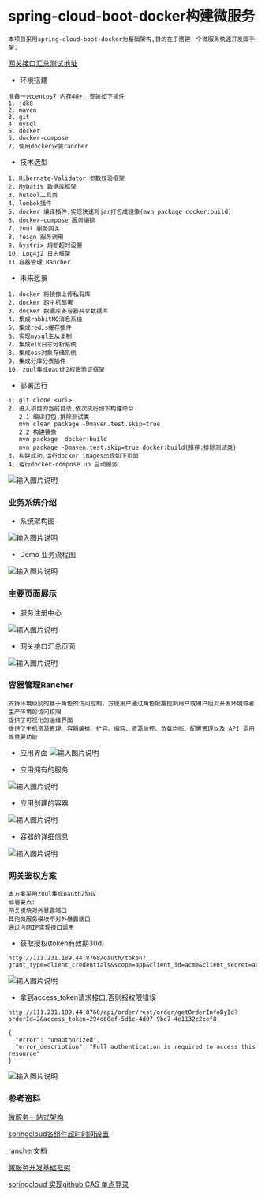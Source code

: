 # spring-cloud-boot-docker构建微服务
```text
本项目采用spring-cloud-boot-docker为基础架构,目的在于搭建一个微服务快速开发脚手架.
```
[网关接口汇总测试地址](http://111.231.189.44:8768/swagger-ui.html)

* 环境搭建
```text
准备一台centos7 内存4G+, 安装如下插件
1. jdk8
2. maven
3. git
4 .mysql
5. docker 
6. docker-compose
7. 使用docker安装rancher
```
* 技术选型
```text
1. Hibernate-Validator 参数校验框架
2. Mybatis 数据库框架
3. hutool工具类
4. lombok插件
5. docker 编译插件,实现快速将jar打包成镜像(mvn package docker:build)
6. docker-compose 服务编排
7. zuul 服务网关
8. feign 服务调用
9. hystrix 熔断超时设置
10. Log4j2 日志框架
11.容器管理 Rancher       
```
* 未来愿景
```text
1. docker 将镜像上传私有库
2. docker 跨主机部署
3. docker 数据库多容器共享数据库
4. 集成rabbitMQ消息系统
5. 集成redis缓存插件
6. 实现mysql主从复制
7. 集成elk日志分析系统
8. 集成oss对象存储系统
9. 集成分库分表插件
10. zuul集成oauth2权限验证框架
```
* 部署运行
```text
1. git clone <url> 
2. 进入项目的当前目录,依次执行如下构建命令
   2.1 编译打包,排除测试类
   mvn clean package -Dmaven.test.skip=true
   2.2 构建镜像
   mvn package  docker:build
   mvn package -Dmaven.test.skip=true docker:build(推荐:排除测试类)
3. 构建成功,运行docker images出现如下页面 
4. 运行docker-compose up 启动服务  
```

![输入图片说明](https://github.com/qccr-twl2123/spring-cloud-test/blob/master/resources/images/spring-cloud-test-images.jpg "在这里输入图片标题")


### 业务系统介绍
* 系统架构图

![输入图片说明](https://images.gitbook.cn/11af6780-d79f-11e8-a10b-5f454c3ff2d1 "在这里输入图片标题")

* Demo 业务流程图

![输入图片说明](https://github.com/qccr-twl2123/spring-cloud-test/blob/master/resources/images/order-pay.png "在这里输入图片标题")

### 主要页面展示
* 服务注册中心

![输入图片说明](https://github.com/qccr-twl2123/spring-cloud-test/blob/master/resources/images/regsiter-page.jpg "在这里输入图片标题")

* 网关接口汇总页面

![输入图片说明](https://github.com/qccr-twl2123/spring-cloud-test/blob/master/resources/images/gateway-api-summary.jpg "在这里输入图片标题")

### 容器管理Rancher
```text
支持环境级别的基于角色的访问控制，方便用户通过角色配置控制用户或用户组对开发环境或者生产环境的访问权限
提供了可视化的运维界面
提供了主机资源管理、容器编排、扩容、缩容、资源监控、负载均衡、配置管理以及 API 调用等重要功能
```
* 应用界面
![输入图片说明](https://github.com/qccr-twl2123/spring-cloud-test/blob/master/resources/images/rancher-app.jpg "在这里输入图片标题")

* 应用拥有的服务

![输入图片说明](https://github.com/qccr-twl2123/spring-cloud-test/blob/master/resources/images/rancher-service.jpg "在这里输入图片标题")

* 应用创建的容器

![输入图片说明](https://github.com/qccr-twl2123/spring-cloud-test/blob/master/resources/images/rancher-container.jpg "在这里输入图片标题")

* 容器的详细信息

![输入图片说明](https://github.com/qccr-twl2123/spring-cloud-test/blob/master/resources/images/rancher-container-details.jpg "在这里输入图片标题")

### 网关鉴权方案
```text
本方案采用zuul集成oauth2协议
部署要点:
网关模块对外暴露端口
其他微服务模块不对外暴露端口
通过内网IP实现接口调用
```
* 获取授权(token有效期30d)
```text
http://111.231.189.44:8768/oauth/token?grant_type=client_credentials&scope=app&client_id=acme&client_secret=acmesecret
```

![输入图片说明](https://github.com/qccr-twl2123/spring-cloud-test/blob/master/resources/images/get_token.jpg "在这里输入图片标题")

* 拿到access_token请求接口,否则报权限错误
```text
http://111.231.189.44:8768/api/order/rest/order/getOrderInfoById?orderId=2&access_token=294d68ef-5d1c-4d07-9bc7-4e1132c2cef8
```
```text
{
  "error": "unauthorized",
  "error_description": "Full authentication is required to access this resource"
}
```
![输入图片说明](https://github.com/qccr-twl2123/spring-cloud-test/blob/master/resources/images/get_data.jpg "在这里输入图片标题")


### 参考资料
[微服务一站式架构](https://gitbook.cn/gitchat/column/5b4fd439bf8ece6c81e44cfb?utm_source=zd180801)

[springcloud各组件超时时间设置](http://www.itmuch.com/spring-cloud-sum/spring-cloud-timeout/)

[rancher文档](https://rancher.com/docs/rancher/latest/zh/)

[微服务开发基础框架](https://github.com/babylikebird/Micro-Service-Skeleton.git)

[springcloud 实现github CAS 单点登录](https://segmentfault.com/a/1190000011098539#articleHeader4)